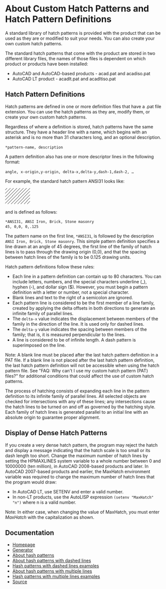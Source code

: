 # About Custom Hatch Patterns and Hatch Pattern Definitions
A standard library of hatch patterns is provided with the product that can be used as they are or modified to suit your needs. You can also create your own custom hatch patterns.

The standard hatch patterns that come with the product are stored in two different library files, the names of those files is dependent on which product or products have been installed:

- AutoCAD and AutoCAD-based products - acad.pat and acadiso.pat
- AutoCAD LT product - acadlt.pat and acadltiso.pat

## Hatch Pattern Definitions
Hatch patterns are defined in one or more definition files that have a .pat file extension. You can use the hatch patterns as they are, modify them, or create your own custom hatch patterns.

Regardless of where a definition is stored, hatch patterns have the same structure. They have a header line with a name, which begins with an asterisk and is no more than 31 characters long, and an optional description. 

`*pattern-name, description`

A pattern definition also has one or more descriptor lines in the following format: 

`angle, x-origin,y-origin, delta-x,delta-y,dash-1,dash-2, …`

For example, the standard hatch pattern ANSI31 looks like:

![](res/ansi31.png)

and is defined as follows:

```  
*ANSI31, ANSI Iron, Brick, Stone masonry
45, 0,0, 0,.125
```

The pattern name on the first line, `*ANSI31`, is followed by the description `ANSI Iron, Brick, Stone masonry`. This simple pattern definition specifies a line drawn at an angle of 45 degrees, the first line of the family of hatch lines is to pass through the drawing origin (0,0), and that the spacing between hatch lines of the family is to be 0.125 drawing units.

Hatch pattern definitions follow these rules:

- Each line in a pattern definition can contain up to 80 characters. You can include letters, numbers, and the special characters underline (_), hyphen (-), and dollar sign ($). However, you must begin a pattern definition with a letter or number, not a special character.
- Blank lines and text to the right of a semicolon are ignored.
- Each pattern line is considered to be the first member of a line family, created by applying the delta offsets in both directions to generate an infinite family of parallel lines.
- The `delta-x` value indicates the displacement between members of the family in the direction of the line. It is used only for dashed lines.
- The `delta-y` value indicates the spacing between members of the family; that is, it is measured perpendicular to the lines.
- A line is considered to be of infinite length. A dash pattern is superimposed on the line.

Note: A blank line must be placed after the last hatch pattern definition in a PAT file. If a blank line is not placed after the last hatch pattern definition, the last hatch pattern definition will not be accessible when using the hatch pattern file. See "FAQ: Why can't I use my custom hatch pattern (PAT) files?" for additional conditions that could affect the use of custom hatch patterns.

The process of hatching consists of expanding each line in the pattern definition to its infinite family of parallel lines. All selected objects are checked for intersections with any of these lines; any intersections cause the hatch lines to be turned on and off as governed by the hatching style. Each family of hatch lines is generated parallel to an initial line with an absolute origin to guarantee proper alignment.

## Display of Dense Hatch Patterns

If you create a very dense hatch pattern, the program may reject the hatch and display a message indicating that the hatch scale is too small or its dash length too short. Change the maximum number of hatch lines by setting the HPMAXLINES system variable to a whole number between 0 and 10000000 (ten million), in AutoCAD 2008-based products and later.
In AutoCAD 2007-based products and earlier, the MaxHatch environment variable was required to change the maximum number of hatch lines that the program would draw:

- In AutoCAD LT, use SETENV and enter a valid number.
- In non-LT products, use the AutoLISP expression `(setenv "MaxHatch" "n")` where n is a valid number.

Note: In either case, when changing the value of MaxHatch, you must enter *MaxHatch* with the capitalization as shown. 

## Documentation


- [Homepage](README.md)
- [Generator](generator.html)
- [About hash patterns](docs/about.md)
- [About hash patterns with dashed lines](docs/dashed-lines-about.md)
- [Hash patterns with dashed lines examples](docs/dashed-lines-examples.md)
- [About hash patterns with multiple lines](docs/multiple-lines-about.md)
- [Hash patterns with multiple lines examples](docs/multiple-lines-examples.md)
- [Source](https://knowledge.autodesk.com/support/autocad-lt/learn-explore/caas/CloudHelp/cloudhelp/2019/ENU/AutoCAD-LT/files/GUID-A6F2E6FF-1717-44B6-A476-0CA817ADD77E-htm.html)
